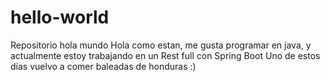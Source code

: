 # hello-world
Repositorio hola mundo
Hola como estan, me gusta programar en java, y actualmente estoy trabajando en un Rest full con Spring Boot
Uno de estos días vuelvo a comer baleadas de honduras :)
